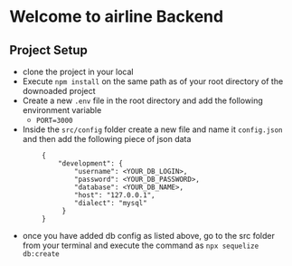 # Welcome to airline Backend

## Project Setup

- clone the project in your local
- Execute `npm install` on the same path as of your root directory of the downoaded project
- Create a new `.env` file in the root directory and add the following environment variable
  - `PORT=3000`
- Inside the `src/config` folder create a new file and name it `config.json` and then add the following piece of json data

```
        {
            "development": {
                "username": <YOUR_DB_LOGIN>,
                "password": <YOUR_DB_PASSWORD>,
                "database": <YOUR_DB_NAME>,
                "host": "127.0.0.1",
                "dialect": "mysql"
             }
        }

```

- once you have added db config as listed above, go to the src folder from your terminal and execute the command as `npx sequelize db:create`
